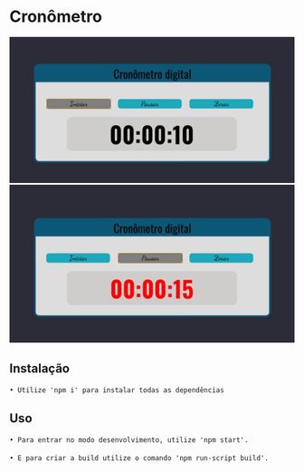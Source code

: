 
# Cronômetro

<img src='https://github.com/joaocarlopa/Cronometro/blob/main/IMG_20201207_232333.jpg' width="1200" > 

 
<img src='https://github.com/joaocarlopa/Cronometro/blob/main/IMG_20201207_232345.jpg' width="1200">

## Instalação



```
• Utilize 'npm i' para instalar todas as dependências
```

## Uso

```
• Para entrar no modo desenvolvimento, utilize 'npm start'.

• E para criar a build utilize o comando 'npm run-script build'.
```
